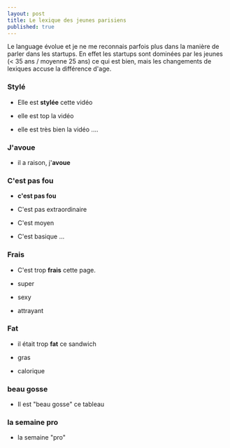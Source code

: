 ```yaml
---
layout: post
title: Le lexique des jeunes parisiens
published: true
---
```

    
Le language évolue et je ne me reconnais parfois plus dans la manière de parler dans les startups. En effet les startups sont dominées par les jeunes (< 35 ans / moyenne 25 ans) ce qui est bien, mais les changements de lexiques accuse la différence d'age. 

### Stylé

* Elle est **stylée** cette vidéo

* elle est top la vidéo
* elle est très bien la vidéo
....

### J'avoue

*  il a raison, j'**avoue**

### C'est pas fou

* **c'est pas fou**

* C'est pas extraordinaire
* C'est moyen
* C'est basique
...

### Frais

* C'est trop **frais** cette page.

* super
* sexy
* attrayant

### Fat

* il était trop **fat** ce sandwich

* gras
* calorique

### beau gosse
* Il est "beau gosse" ce tableau


### la semaine pro

* la semaine "pro"

